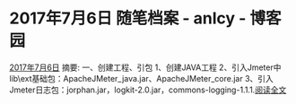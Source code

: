 
# 2017年7月6日 随笔档案 - anlcy - 博客园






[2017年7月6日](https://www.cnblogs.com/camilla/archive/2017/07/06.html)
摘要: 一、创建工程、引包 1、创建JAVA工程 2、引入Jmeter中lib\ext基础包：ApacheJMeter_java.jar、ApacheJMeter_core.jar 3、引入Jmeter日志包：jorphan.jar，logkit-2.0.jar，commons-logging-1.1.1.[阅读全文](https://www.cnblogs.com/camilla/p/7127780.html)

